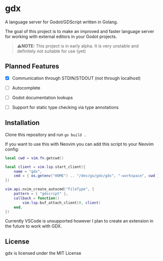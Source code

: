 # gdx

A language server for Godot/GDScript written in Golang.

The goal of this project is to make an improved and faster language server for working with external editors in your Godot projects.

> **⚠️NOTE:** This project is in early alpha. It is very unstable and definitely not suitable for use (yet)

## Planned Features

- [x] Communication through STDIN/STDOUT (not through localhost)

- [ ] Autocomplete

- [ ] Godot documentation lookups

- [ ] Support for static type checking via type annotations

## Installation

Clone this repository and run `go build .`

If you want to use this with Neovim you can add this script to your Neovim config:
```lua
local cwd = vim.fn.getcwd()

local client = vim.lsp.start_client({
    name = "gdx",
    cmd = { os.getenv("HOME") .. "/dev/go/gdx/gdx", "-workspace", cwd },
})

vim.api.nvim_create_autocmd("FileType", {
    pattern = { "gdscript" },
    callback = function()
        vim.lsp.buf_attach_client(0, client)
    end,
})
```

Currently VSCode is unsupported however I plan to create an extension in the future to work with GDX.

## License

gdx is licensed under the MIT License
